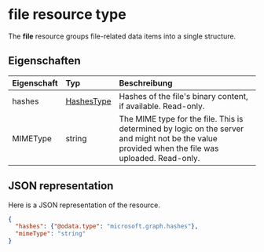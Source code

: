 # <a name="file-resource-type"></a>file resource type

The **file** resource groups file-related data items into a single structure.


## <a name="properties"></a>Eigenschaften

| Eigenschaft | Typ                    | Beschreibung                                                                                                                                      |
|:---------|:------------------------|:-------------------------------------------------------------------------------------------------------------------------------------------------|
| hashes   | [HashesType](hashes.md) | Hashes of the file's binary content, if available. Read-only.                                                                                    |
| MIMEType | string                  | The MIME type for the file. This is determined by logic on the server and might not be the value provided when the file was uploaded. Read-only. |


## <a name="json-representation"></a>JSON representation

Here is a JSON representation of the resource.

<!-- {
  "blockType": "resource",
  "optionalProperties": [ ],
  "@odata.type": "microsoft.graph.file"
}-->

```json
{
  "hashes": {"@odata.type": "microsoft.graph.hashes"},
  "mimeType": "string"
}
```

<!-- uuid: 8fcb5dbc-d5aa-4681-8e31-b001d5168d79
2015-10-25 14:57:30 UTC -->
<!-- {
  "type": "#page.annotation",
  "description": "file resource",
  "keywords": "",
  "section": "documentation",
  "tocPath": ""
}-->
